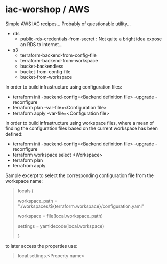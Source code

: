 # iac-worshop / AWS

Simple AWS IAC recipes... Probably of questionable utility...

* rds
  -  public-rds-credentials-from-secret : Not quite a bright idea expose an RDS to internet...
* s3
  -  terraform-backend-from-config-file
  -  terraform-backend-from-workspace
  -  bucket-backendless
  -  bucket-from-config-file
  -  bucket-from-workspace
  
In order to build infrastructure using configuration files:

+ terraform init -backend-config=&lt;Backend definition file&gt; -upgrade -reconfigure
+ terraform plan -var-file=&lt;Configuration file&gt;
+ terraform apply -var-file=&lt;Configuration file&gt;

In order to build infrastructure using workspace files, where a mean of finding the configuration files based on the current workspace has been defined:

+ terraform init -backend-config=&lt;Backend definition file&gt; -upgrade -reconfigure
+ terraform workspace select &lt;Workspace&gt;
+ terraform plan
+ terrafrom apply

Sample excerpt to select the corresponding configuration file from the workspace name:

> locals {
>
>  workspace_path        = "./workspaces/${terraform.workspace}/configuration.yaml"
>
>  workspace             = file(local.workspace_path)
>
>  settings              = yamldecode(local.workspace)
>
>}

to later access the properties use:

> local.settings.&lt;Property name&gt;


